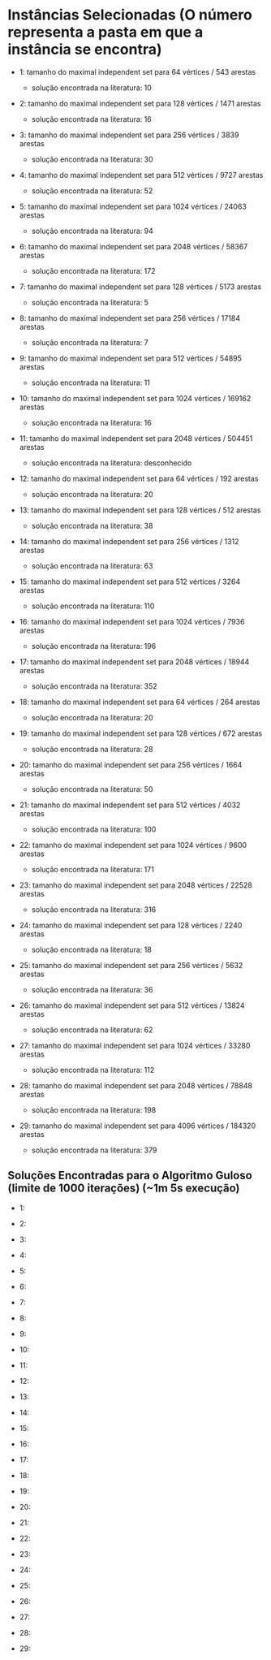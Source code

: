 # Instâncias Selecionadas (O número representa a pasta em que a instância se encontra)
- 1: tamanho do maximal independent set para 64 vértices / 543 arestas
    - solução encontrada na literatura: 10

- 2: tamanho do maximal independent set para 128 vértices / 1471 arestas
    - solução encontrada na literatura: 16

- 3: tamanho do maximal independent set para 256 vértices / 3839 arestas
    - solução encontrada na literatura: 30

- 4: tamanho do maximal independent set para 512 vértices / 9727 arestas
    - solução encontrada na literatura: 52

- 5: tamanho do maximal independent set para 1024 vértices / 24063 arestas
    - solução encontrada na literatura: 94

- 6: tamanho do maximal independent set para 2048 vértices / 58367 arestas
    - solução encontrada na literatura: 172

- 7: tamanho do maximal independent set para 128 vértices / 5173 arestas
    - solução encontrada na literatura: 5

- 8: tamanho do maximal independent set para 256 vértices / 17184 arestas
    - solução encontrada na literatura: 7

- 9: tamanho do maximal independent set para 512 vértices / 54895 arestas
    - solução encontrada na literatura: 11

- 10: tamanho do maximal independent set para 1024 vértices / 169162 arestas
    - solução encontrada na literatura: 16

- 11: tamanho do maximal independent set para 2048 vértices / 504451 arestas
    - solução encontrada na literatura: desconhecido

- 12: tamanho do maximal independent set para 64 vértices / 192 arestas
    - solução encontrada na literatura: 20

- 13: tamanho do maximal independent set para 128 vértices / 512 arestas
    - solução encontrada na literatura: 38

- 14: tamanho do maximal independent set para 256 vértices / 1312 arestas
    - solução encontrada na literatura: 63

- 15: tamanho do maximal independent set para 512 vértices / 3264 arestas
    - solução encontrada na literatura: 110

- 16: tamanho do maximal independent set para 1024 vértices / 7936 arestas
    - solução encontrada na literatura: 196

- 17: tamanho do maximal independent set para 2048 vértices / 18944 arestas
    - solução encontrada na literatura: 352

- 18: tamanho do maximal independent set para 64 vértices / 264 arestas
    - solução encontrada na literatura: 20

- 19: tamanho do maximal independent set para 128 vértices / 672 arestas
    - solução encontrada na literatura: 28

- 20: tamanho do maximal independent set para 256 vértices / 1664 arestas
    - solução encontrada na literatura: 50

- 21: tamanho do maximal independent set para 512 vértices / 4032 arestas
    - solução encontrada na literatura: 100

- 22: tamanho do maximal independent set para 1024 vértices / 9600 arestas
    - solução encontrada na literatura: 171

- 23: tamanho do maximal independent set para 2048 vértices / 22528 arestas
    - solução encontrada na literatura: 316

- 24: tamanho do maximal independent set para 128 vértices / 2240 arestas
    - solução encontrada na literatura: 18

- 25: tamanho do maximal independent set para 256 vértices / 5632 arestas
    - solução encontrada na literatura: 36

- 26: tamanho do maximal independent set para 512 vértices / 13824 arestas
    - solução encontrada na literatura: 62

- 27: tamanho do maximal independent set para 1024 vértices / 33280 arestas
    - solução encontrada na literatura: 112

- 28: tamanho do maximal independent set para 2048 vértices / 78848 arestas
    - solução encontrada na literatura: 198

- 29: tamanho do maximal independent set para 4096 vértices / 184320 arestas
    - solução encontrada na literatura: 379

## Soluções Encontradas para o Algoritmo Guloso (limite de 1000 iterações) (~1m 5s execução)

- 1: 

- 2: 

- 3:

- 4: 

- 5:
    
- 6: 

- 7: 

- 8: 

- 9:

- 10: 

- 11:

- 12:

- 13:

- 14:

- 15: 

- 16:

- 17: 

- 18: 

- 19: 

- 20: 

- 21: 

- 22: 

- 23:
  
- 24: 

- 25: 

- 26:

- 27:

- 28: 

- 29: 
